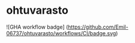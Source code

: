 # ohtuvarasto

![GHA workflow badge] (https://github.com/Emil-06737/ohtuvarasto/workflows/CI/badge.svg)
